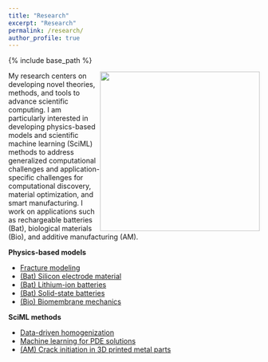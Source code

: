 ```yaml
---
title: "Research"
excerpt: "Research"
permalink: /research/
author_profile: true
---
```


{% include base_path %}

<p>
<img style='float:right' src="https://xiaoxuanzhangcm.github.io/images/research/overview.png" alt="" width="320px" /> 
My research centers on developing novel theories, methods, and tools to advance scientific computing. I am particularly interested in developing physics-based models and scientific machine learning (SciML) methods to address generalized computational challenges and application-specific challenges for computational discovery, material optimization, and smart manufacturing. I work on applications such as rechargeable batteries (Bat), biological materials (Bio), and additive manufacturing (AM).
</p>

<b>Physics-based models </b>
* [Fracture modeling](fracture-modeling)
* [(Bat) Silicon electrode material](high-energy-density-electrode-material)
* [(Bat) Lithium-ion batteries](mechanics-in-lithium-ion-batteriesl)
* [(Bat) Solid-state batteries](ssb)
* [(Bio) Biomembrane mechanics](biological-membrane-mechanics)

<b>SciML methods</b>
* [Data-driven homogenization](data-driven-homogenization)
* [Machine learning for PDE solutions](nn-based-pde-solver)
* [(AM) Crack initiation in 3D printed metal parts](am-porosity)

